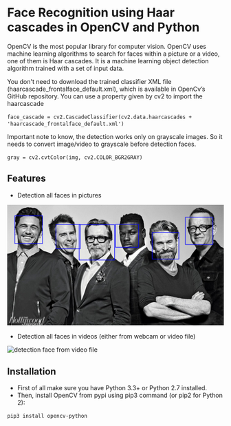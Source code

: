# Face Recognition using Haar cascades in OpenCV and Python

OpenCV is the most popular library for computer vision. OpenCV uses machine learning algorithms to search for faces within a picture or a video, one of them is Haar cascades. It is a machine learning object detection algorithm trained with a set of input data.


You don't need to download the trained classifier XML file (haarcascade_frontalface_default.xml), which is available in OpenCv’s GitHub repository. You can use a property given by cv2 to import the haarcascade

```
face_cascade = cv2.CascadeClassifier(cv2.data.haarcascades + 'haarcascade_frontalface_default.xml')
```

Important note to know, the detection works only on grayscale images. So it needs to convert image/video to grayscale before detection faces.

```
gray = cv2.cvtColor(img, cv2.COLOR_BGR2GRAY)
```


## Features
- Detection all faces in pictures

![result detection face](https://github.com/mmehmadi94/Internship-with-Smart-methods/blob/master/FaceDetaction_OpenCV/resultImage.png)

- Detection all faces in videos (either from webcam or video file)

![detection face from video file](https://github.com/mmehmadi94/Internship-with-Smart-methods/blob/master/FaceDetaction_OpenCV/resultVideo.gif)


## Installation


- First of all make sure you have Python 3.3+ or Python 2.7 installed.
- Then, install OpenCV from pypi using pip3 command (or pip2 for Python 2):

```
pip3 install opencv-python
```

